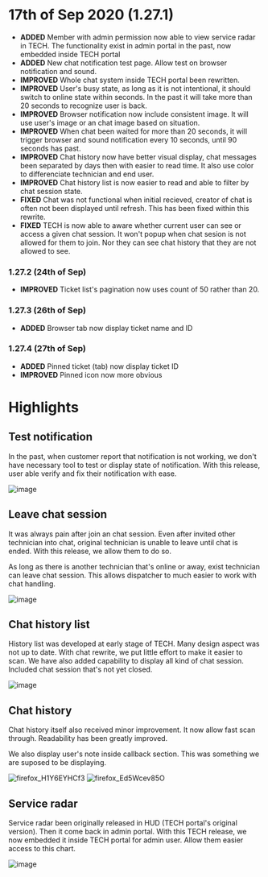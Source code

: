 # 17th of Sep 2020 (1.27.1)
- **ADDED** Member with admin permission now able to view service radar in TECH. The functionality exist in admin portal in the past, now embedded inside TECH portal
- **ADDED** New chat notification test page. Allow test on browser notification and sound.
- **IMPROVED** Whole chat system inside TECH portal been rewritten.
- **IMPROVED** User's busy state, as long as it is not intentional, it should switch to online state within seconds. In the past it will take more than 20 seconds to recognize user is back.
- **IMPROVED** Browser notification now include consistent image. It will use user's image or an chat image based on situation.
- **IMPROVED** When chat been waited for more than 20 seconds, it will trigger browser and sound notification every 10 seconds, until 90 seconds has past.
- **IMPROVED** Chat history now have better visual display, chat messages been separated by days then with easier to read time. It also use color to differenciate technician and end user.
- **IMPROVED** Chat history list is now easier to read and able to filter by chat session state.
- **FIXED** Chat was not functional when initial recieved, creator of chat is often not been displayed until refresh. This has been fixed within this rewrite.
- **FIXED** TECH is now able to aware whether current user can see or access a given chat session. It won't popup when chat sesion is not allowed for them to join. Nor they can see chat history that they are not allowed to see.

### 1.27.2 (24th of Sep)
- **IMPROVED** Ticket list's pagination now uses count of 50 rather than 20.

### 1.27.3 (26th of Sep)
- **ADDED** Browser tab now display ticket name and ID

### 1.27.4 (27th of Sep)
- **ADDED** Pinned ticket (tab) now display ticket ID
- **IMPROVED** Pinned icon now more obvious

# Highlights

## Test notification
In the past, when customer report that notification is not working, we don't have necessary tool to test or display state of notification. With this release, user able verify and fix their notification with ease.

![image](https://user-images.githubusercontent.com/1712143/93414738-0489bb80-f8f6-11ea-876e-8ca004c0cc21.png)

## Leave chat session
It was always pain after join an chat session. Even after invited other technician into chat, original technician is unable to leave until chat is ended. With this release, we allow them to do so.

As long as there is another technician that's online or away, exist technician can leave chat session. This allows dispatcher to much easier to work with chat handling.

![image](https://user-images.githubusercontent.com/1712143/93414777-1c613f80-f8f6-11ea-9b3e-b48ce6744e89.png)

## Chat history list
History list was developed at early stage of TECH. Many design aspect was not up to date. With chat rewrite, we put little effort to make it easier to scan. We have also added capability to display all kind of chat session. Included chat session that's not yet closed.

![image](https://user-images.githubusercontent.com/1712143/93414812-300ca600-f8f6-11ea-9d7d-2b7e2ad00f63.png)

## Chat history
Chat history itself also received minor improvement. It now allow fast scan through. Readability has been greatly improved. 

We also display user's note inside callback section. This was something we are suposed to be displaying. 

![firefox_H1Y6EYHCf3](https://user-images.githubusercontent.com/1712143/93415010-a8736700-f8f6-11ea-80e3-fcdbc684cf79.png)
![firefox_Ed5Wcev85O](https://user-images.githubusercontent.com/1712143/93415017-ac06ee00-f8f6-11ea-80ec-18b2b95f1df8.png)

## Service radar
Service radar been originally released in HUD (TECH portal's original version). Then it come back in admin portal. With this TECH release, we now embedded it inside TECH portal for admin user. Allow them easier access to this chart.

![image](https://user-images.githubusercontent.com/1712143/93415065-c214ae80-f8f6-11ea-9888-d29d0acbede0.png)

